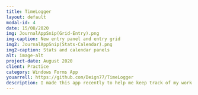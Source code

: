 ```yaml
---
title: TimeLogger
layout: default
modal-id: 4
date: 15/08/2020
img: JournalAppSnip(Grid-Entry).png
img-caption: New entry panel and entry grid
img2: JournalAppSnip(Stats-Calendar).png
img2-caption: Stats and calendar panels
alt: image-alt
project-date: August 2020
client: Practice	
category: Windows Forms App
youarrell: https://github.com/Deign77/TimeLogger
description: I made this app recently to help me keep track of my work and study time. It's already proven very useful for keeping me focused and motivated. You can edit or delete existing entries and view stats on your data through various filters. I love stats.
---
```

